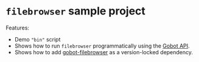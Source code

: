 # `filebrowser` sample project

Features:

- Demo `"bin"` script
- Shows how to run `filebrowser` programmatically using the [Gobot API](https://github.com/benallfree/gobot/tree/v1.0.0-alpha.31/docs/readme.md).
- Shows how to add [gobot-filebrowser](https://www.npmjs.com/package/gobot-filebrowser) as a version-locked dependency.
